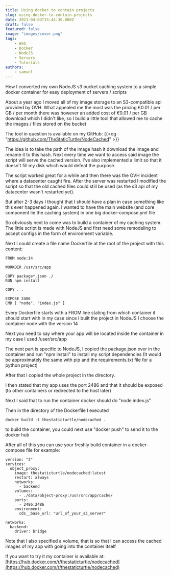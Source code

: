 ```yaml
---
title: Using docker to contain projects
slug: using-docker-to-contain-projects
date: 2021-04-03T15:44:30.000Z
draft: false
featured: false
image: "images/cover.png"
tags:
    - Web
    - Docker
    - NodeJS
    - Servers
    - Tutorials
authors:
    - samuel
---
```


How I converted my own NodeJS s3 bucket caching system to a simple docker container for easy deployment of servers / scripts 

<!--more-->

About a year ago I moved all of my image storage to an S3-compatible api provided by OVH. What appealed me the most was the pricing €0.01 / per GB / per month there was however an added cost of €0.01 / per GB download which I didn't like, so I build a little tool that allowed me to cache the images / files stored on the bucket

The tool in question is available on my GitHub:
{{<og "https://github.com/TheStaticTurtle/NodeCached" >}}

The idea is to take the path of the image hash it download the image and rename it to this hash. Next every time we want to access said image the script will serve the cached version. I've also implemented a limit so that it doesn't fill my disk which would defeat the purpose.

The script worked great for a while and then there was the OVH incident where a datacenter caught fire. After the server was restarted I modified the script so that the old cached files could still be used (as the s3 api of my datacenter wasn't restarted yet).

But after 2-3 days I thought that I should have a plan in case something like this ever happened again. I wanted to have the main website (and core component lie the caching system) in one big docker-compose.yml file

So obviously next to come was to build a container of my caching system. The little script is made with NodeJS and first need some remodeling to accept configs in the form of environment variable.

Next I could create a file name Dockerfile at the root of the project with this content:

    FROM node:14
    
    WORKDIR /usr/src/app
    
    COPY package*.json ./
    RUN npm install
    
    COPY . .
    
    EXPOSE 2486
    CMD [ "node", "index.js" ]
    

Every Dockerfile starts with a FROM line stating from which container it should start with in my case since I built the project in NodeJS I choose the container node with the version 14

Next you need to say where your app will be located inside the container in my case I used /user/src/app

The next part is specific to NodeJS, I copied the package.json over in the container and run "npm install" to install my script dependencies (It would be approximately the same with pip and the requirements.txt file for a python project)

After that I copied the whole project in the directory.

I then stated that my app uses the port 2486 and that it should be exposed (to other containers or redirected to the host later)

Next I said that to run the container docker should do "node index.js"

Then in the directory of the Dockerfile I executed

`docker build -t thestaticturtle/nodecached .`

to build the container, you could next use "docker push" to send it to the docker hub

After all of this you can use your freshly build container in a docker-compose file for example:

    version: "3"
    services:
      object_proxy:
        image: thestaticturtle/nodecached:latest
        restart: always
        networks:
          - backend
        volumes:
          - ./data/object-proxy:/usr/src/app/cache/
        ports:
          - 2486:2486
        environment:
          cds__base_url: "url_of_your_s3_server"
    
    networks:
      backend:
        driver: bridge
    

Note that I also specified a volume, that is so that I can access the cached images of my app with going into the container itself

If you want to try it my container is available at: [https://hub.docker.com/r/thestaticturtle/nodecached](https://hub.docker.com/r/thestaticturtle/nodecached)
